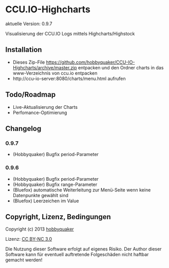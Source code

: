 # CCU.IO-Highcharts

aktuelle Version: 0.9.7

Visualisierung der CCU.IO Logs mittels Highcharts/Highstock

## Installation

  * Dieses Zip-File https://github.com/hobbyquaker/CCU-IO-Highcharts/archive/master.zip entpacken und den Ordner charts in das www-Verzeichnis von ccu.io entpacken
  * http://ccu-io-server:8080/charts/menu.html aufrufen


## Todo/Roadmap

  * Live-Aktualisierung der Charts
  * Perfomance-Optimierung

## Changelog

### 0.9.7
  * (Hobbyquaker) Bugfix period-Parameter

### 0.9.6

  * (Hobbyquaker) Bugfix period-Parameter
  * (Hobbyquaker) Bugfix range-Parameter
  * (Bluefox) automatische Weiterleitung zur Menü-Seite wenn keine Datenpunkte gewählt sind
  * (Bluefox) Leerzeichen im Value


## Copyright, Lizenz, Bedingungen

Copyright (c) 2013 [hobbyquaker](https://github.com/hobbyquaker)

Lizenz: [CC BY-NC 3.0](http://creativecommons.org/licenses/by-nc/3.0/de/)


Die Nutzung dieser Software erfolgt auf eigenes Risiko. Der Author dieser Software kann für eventuell auftretende Folgeschäden nicht haftbar gemacht werden!

